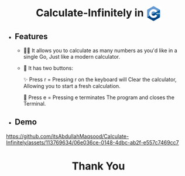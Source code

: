 <h1 align="center"> Calculate-Infinitely in <img align="center" src="https://raw.githubusercontent.com/devicons/devicon/master/icons/cplusplus/cplusplus-original.svg" alt="cplusplus" width="40" height="40"/></h1>

- ## Features

    - 👨‍💻 It allows you to calculate as many numbers as you'd like in a single Go, Just like a modern calculator.

    - 🔳 It has two buttons:

        ✨ Press r = Pressing r on the keyboard will Clear the calculator, Allowing you to start a fresh calculation.

        🛑 Press e = Pressing e terminates The program and closes the Terminal.

- ## Demo

https://github.com/itsAbdullahMaqsood/Calculate-Infinitely/assets/113769634/06e036ce-0148-4dbc-ab2f-e557c7469cc7


<h1 align="center">Thank You</h1>
